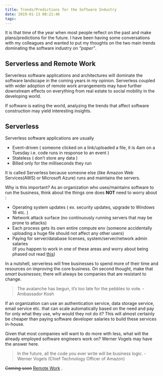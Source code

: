 ```yaml
---
title: Trends/Predictions for the Software Industry
date: 2019-01-13 08:21:46
tags:
---
```

It is that time of the year when most people reflect on the past and make plans/predictions for the future. I have been having some conversations with my colleagues and wanted to put my thoughts on the two main trends dominating the software industry on _“paper”_.

## [](#Serverless-and-Remote-Work "Serverless and Remote Work")Serverless and Remote Work

Serverless software applications and architectures will dominate the software landscape in the coming years in my opinion. Serverless coupled with wider adoption of remote work arrangements may have further downstream effects on everything from real estate to social mobility in the developing world.

If software is eating the world, analyzing the trends that affect software construction may yield interesting insights.

## [](#Serverless "Serverless ")Serverless

Serverless software applications are usually

*   Event-driven ( someone clicked on a link/uploaded a file, it is 4am on a Tuesday i.e. code runs in response to an event )
*   Stateless ( don’t store any data )
*   Billed only for the milliseconds they run

It is called Serverless because someone else (like Amazon Web Services(AWS) or Microsoft Azure) runs and maintains the servers.

Why is this important? As an organization who uses/maintains software to run the business, think about the things one does **NOT** need to worry about :

*   Operating system updates ( ex. security updates, upgrade to Windows 16 etc. )
*   Network attack surface (no continuously running servers that may be prone to attacks)
*   Each process gets its own entire compute env (someone accidentally uploading a huge file should not affect any other users)
*   Paying for server/database licenses, system/server/network admin salaries  
    (if you happen to work in one of these areas and worry about being phased out read [this](https://www.susanjfowler.com/blog/2016/10/13/the-ops-identity-crisis))

In a nutshell, serverless will free businesses to spend more of their time and resources on improving the core business. On second thought, make that _smart businesses_; there will always be companies that are resistant to change.

> The avalanche has begun, it’s too late for the pebbles to vote. - Ambassador Kosh

If an organization can use an authentication service, data storage service, email service etc. that can scale automatically based on the need and pay for only what they use, why would they not do it? This will almost certainly be cheaper than paying software developer salaries to build these services in-house.

Given that most companies will want to do more with less, what will the already employed software engineers work on? Werner Vogels may have the answer here.

> In the future, all the code you ever write will be business logic. - Werner Vogels (Chief Technology Officer of Amazon)

<del>Coming soon</del> [Remote Work](../../../2019/01/15/Remote-Work) .

